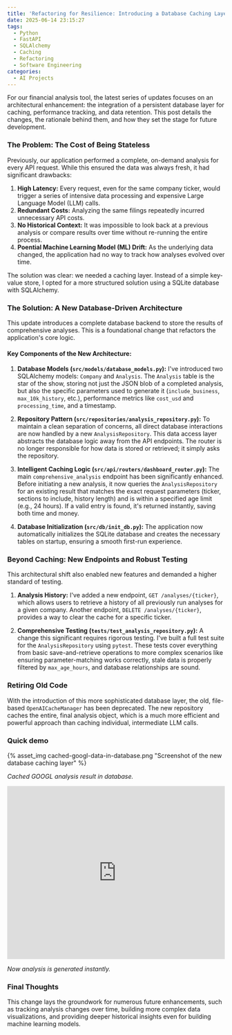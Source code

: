 ```yaml
---
title: 'Refactoring for Resilience: Introducing a Database Caching Layer'
date: 2025-06-14 23:15:27
tags:
  - Python
  - FastAPI
  - SQLAlchemy
  - Caching
  - Refactoring
  - Software Engineering
categories:
  - AI Projects
---
```


For our financial analysis tool, the latest series of updates focuses on an architectural enhancement: the integration of a persistent database layer for caching, performance tracking, and data retention. This post details the changes, the rationale behind them, and how they set the stage for future development.

<!-- more -->

### The Problem: The Cost of Being Stateless

Previously, our application performed a complete, on-demand analysis for every API request. While this ensured the data was always fresh, it had significant drawbacks:

1.  **High Latency:** Every request, even for the same company ticker, would trigger a series of intensive data processing and expensive Large Language Model (LLM) calls.
2.  **Redundant Costs:** Analyzing the same filings repeatedly incurred unnecessary API costs.
3.  **No Historical Context:** It was impossible to look back at a previous analysis or compare results over time without re-running the entire process.
4.  **Poential Machine Learning Model (ML) Drift:** As the underlying data changed, the application had no way to track how analyses evolved over time.

The solution was clear: we needed a caching layer. Instead of a simple key-value store, I opted for a more structured solution using a SQLite database with SQLAlchemy.

### The Solution: A New Database-Driven Architecture

This update introduces a complete database backend to store the results of comprehensive analyses. This is a foundational change that refactors the application's core logic.

#### Key Components of the New Architecture:

1. **Database Models (`src/models/database_models.py`):** I've introduced two SQLAlchemy models: `Company` and `Analysis`. The `Analysis` table is the star of the show, storing not just the JSON blob of a completed analysis, but also the specific parameters used to generate it (`include_business`, `max_10k_history`, etc.), performance metrics like `cost_usd` and `processing_time`, and a timestamp.

2. **Repository Pattern (`src/repositories/analysis_repository.py`):** To maintain a clean separation of concerns, all direct database interactions are now handled by a new `AnalysisRepository`. This data access layer abstracts the database logic away from the API endpoints. The router is no longer responsible for how data is stored or retrieved; it simply asks the repository.

3. **Intelligent Caching Logic (`src/api/routers/dashboard_router.py`):** The main `comprehensive_analysis` endpoint has been significantly enhanced. Before initiating a new analysis, it now queries the `AnalysisRepository` for an existing result that matches the exact request parameters (ticker, sections to include, history length) and is within a specified age limit (e.g., 24 hours). If a valid entry is found, it's returned instantly, saving both time and money.

4. **Database Initialization (`src/db/init_db.py`):** The application now automatically initializes the SQLite database and creates the necessary tables on startup, ensuring a smooth first-run experience.

### Beyond Caching: New Endpoints and Robust Testing

This architectural shift also enabled new features and demanded a higher standard of testing.

1. **Analysis History:** I've added a new endpoint, `GET /analyses/{ticker}`, which allows users to retrieve a history of all previously run analyses for a given company. Another endpoint, `DELETE /analyses/{ticker}`, provides a way to clear the cache for a specific ticker.

2. **Comprehensive Testing (`tests/test_analysis_repository.py`):** A change this significant requires rigorous testing. I've built a full test suite for the `AnalysisRepository` using `pytest`. These tests cover everything from basic save-and-retrieve operations to more complex scenarios like ensuring parameter-matching works correctly, stale data is properly filtered by `max_age_hours`, and database relationships are sound.

### Retiring Old Code

With the introduction of this more sophisticated database layer, the old, file-based `OpenAICacheManager` has been deprecated. The new repository caches the entire, final analysis object, which is a much more efficient and powerful approach than caching individual, intermediate LLM calls.

### Quick demo
<!-- add an image of the demo here -->
{% asset_img cached-googl-data-in-database.png "Screenshot of the new database caching layer" %}
<p class="text-center text-muted mt-2"><em>Cached GOOGL analysis result in database.</em></p>

<iframe width="100%" height="400" src="https://www.youtube.com/embed/cbP9WS5Qm4c"
    title="SEC Filing Analysis Demo" 
    frameborder="0" 
    allow="accelerometer; autoplay; clipboard-write; encrypted-media; gyroscope; picture-in-picture" 
    allowfullscreen>
</iframe>
<p class="text-center text-muted mt-2"><em>Now analysis is generated instantly.</em></p>

### Final Thoughts

This change lays the groundwork for numerous future enhancements, such as tracking analysis changes over time, building more complex data visualizations, and providing deeper historical insights even for building machine learning models. 